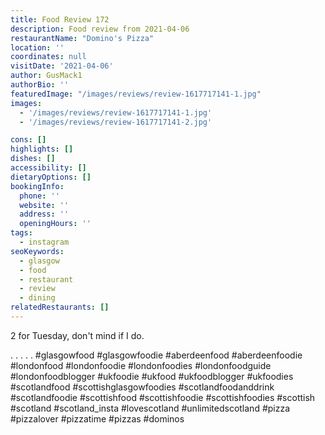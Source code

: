 ```yaml
---
title: Food Review 172
description: Food review from 2021-04-06
restaurantName: "Domino's Pizza"
location: ''
coordinates: null
visitDate: '2021-04-06'
author: GusMack1
authorBio: ''
featuredImage: "/images/reviews/review-1617717141-1.jpg"
images:
  - '/images/reviews/review-1617717141-1.jpg'
  - '/images/reviews/review-1617717141-2.jpg'

cons: []
highlights: []
dishes: []
accessibility: []
dietaryOptions: []
bookingInfo:
  phone: ''
  website: ''
  address: ''
  openingHours: ''
tags:
  - instagram
seoKeywords:
  - glasgow
  - food
  - restaurant
  - review
  - dining
relatedRestaurants: []
---
```

2 for Tuesday, don't mind if I do.

.
.
.
.
.
#glasgowfood #glasgowfoodie #aberdeenfood #aberdeenfoodie #londonfood #londonfoodie #londonfoodies #londonfoodguide #londonfoodblogger #ukfoodie #ukfood #ukfoodblogger #ukfoodies #scotlandfood #scottishglasgowfoodies #scotlandfoodanddrink #scotlandfoodie #scottishfood #scottishfoodie #scottishfoodies #scottish #scotland #scotland_insta #lovescotland #unlimitedscotland #pizza #pizzalover #pizzatime #pizzas #dominos
